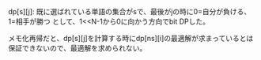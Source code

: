 dp[s][j]: 既に選ばれている単語の集合がsで、最後がjの時に0=自分が負ける、1=相手が勝つ
として、1<<N-1から0に向かう方向でbit DPした。

メモ化再帰だと、dp[s][j]を計算する時にdp[ns][i]の最適解が求まっているとは保証できないので、最適解を求められない。
